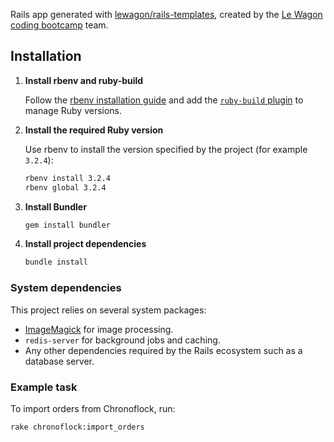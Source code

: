 Rails app generated with [lewagon/rails-templates](https://github.com/lewagon/rails-templates), created by the [Le Wagon coding bootcamp](https://www.lewagon.com) team.

## Installation

1. **Install rbenv and ruby-build**

   Follow the [rbenv installation guide](https://github.com/rbenv/rbenv#installation) and add the
   [`ruby-build` plugin](https://github.com/rbenv/ruby-build) to manage Ruby versions.

2. **Install the required Ruby version**

   Use rbenv to install the version specified by the project (for example `3.2.4`):

   ```bash
   rbenv install 3.2.4
   rbenv global 3.2.4
   ```

3. **Install Bundler**

   ```bash
   gem install bundler
   ```

4. **Install project dependencies**

   ```bash
   bundle install
   ```

### System dependencies

This project relies on several system packages:

- [ImageMagick](https://imagemagick.org) for image processing.
- `redis-server` for background jobs and caching.
- Any other dependencies required by the Rails ecosystem such as a database server.

### Example task

To import orders from Chronoflock, run:

```bash
rake chronoflock:import_orders
```
